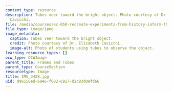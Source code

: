 ```yaml
---
content_type: resource
description: Tubes veer toward the bright object. Photo courtesy of Dr. Elizabeth
  Cavicchi.
file: /media/courses/ec-050-recreate-experiments-from-history-inform-the-future-from-the-past-galileo-january-iap-2010/d96156ed69e6f0826927d2c93d0efd66_IMG_3428.jpg
file_type: image/jpeg
image_metadata:
  caption: Tubes veer toward the bright object.
  credit: Photo courtesy of Dr. Elizabeth Cavicchi.
  image-alt: Photo of students using tubes to observe the object.
learning_resource_types: []
ocw_type: OCWImage
parent_title: Frames and Tubes
parent_type: CourseSection
resourcetype: Image
title: IMG_3428.jpg
uid: d96156ed-69e6-f082-6927-d2c93d0efd66
---
```

